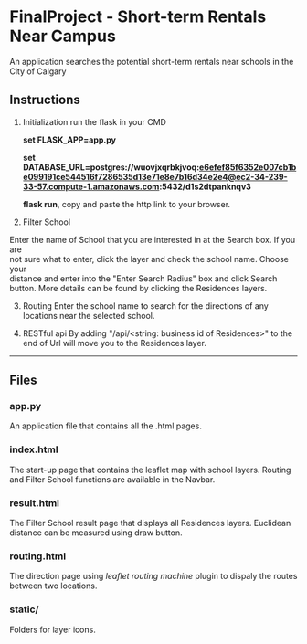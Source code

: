 # FinalProject - Short-term Rentals Near Campus
An application searches the potential short-term rentals near schools in the City of Calgary

## Instructions
1. Initialization
  run the flask in your CMD

     **set FLASK_APP=app.py**

    **set DATABASE_URL=postgres://wuovjxqrbkjvoq:e6efef85f6352e007cb1be099191ce544516f7286535d13e71e8e7b16d34e2e4@ec2-34-239-33-57.compute-1.amazonaws.com:5432/d1s2dtpanknqv3**

     **flask run**, copy and paste the http link to your browser.

2. Filter School

  Enter the name of School that you are interested in at the Search box. If you are\
  not sure what to enter, click the layer and check the school name. Choose your \
  distance and enter into the "Enter Search Radius" box and click Search button. More details can be found by clicking the Residences layers.

3. Routing
  Enter the school name to search for the directions of any locations near the selected school.

4. RESTful api
  By adding "/api/<string: business id of Residences>" to the end of Url will move
  you to the Residences layer.
***
## Files

### app.py
An application file that contains all the .html pages.

### index.html
The start-up page that contains the leaflet map with school layers. Routing and Filter School functions are available in the Navbar.

### result.html
The Filter School result page that displays all Residences layers. Euclidean distance can be measured using draw button.

### routing.html
The direction page using *leaflet routing machine* plugin to dispaly the routes between two locations.

### static/
Folders for layer icons.

